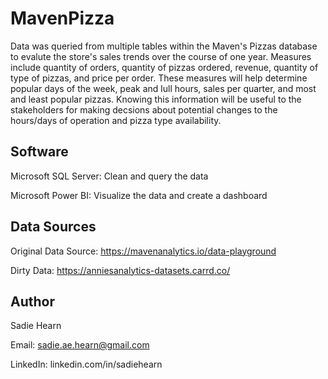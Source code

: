 # MavenPizza

Data was queried from multiple tables within the Maven's Pizzas database to evalute the store's sales trends over the course
of one year. Measures include quantity of orders, quantity of pizzas ordered, revenue, quantity of type of pizzas, and price per order.
These measures will help determine popular days of the week, peak and lull hours, sales per quarter, and most and least popular pizzas.
Knowing this information will be useful to the stakeholders for making decsions about potential changes to the hours/days of operation 
and pizza type availability.

Software
---
Microsoft SQL Server: Clean and query the data

Microsoft Power BI: Visualize the data and create a dashboard

Data Sources
---
Original Data Source: https://mavenanalytics.io/data-playground

Dirty Data: https://anniesanalytics-datasets.carrd.co/

Author
---
Sadie Hearn

Email: sadie.ae.hearn@gmail.com

LinkedIn: linkedin.com/in/sadiehearn
